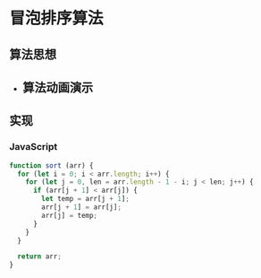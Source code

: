 # 冒泡排序算法

## 算法思想

* ## 算法动画演示

## 实现

### JavaScript

```js
function sort (arr) {
  for (let i = 0; i < arr.length; i++) {
    for (let j = 0, len = arr.length - 1 - i; j < len; j++) {
      if (arr[j + 1] < arr[j]) {
        let temp = arr[j + 1];
        arr[j + 1] = arr[j];
        arr[j] = temp;
      }
    }
  }

  return arr;
}
```



